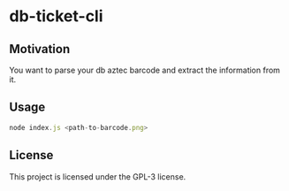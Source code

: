 # db-ticket-cli

## Motivation

You want to parse your db aztec barcode and extract the information from it.

## Usage

```javascript
node index.js <path-to-barcode.png>
```
## License

This project is licensed under the GPL-3 license.

